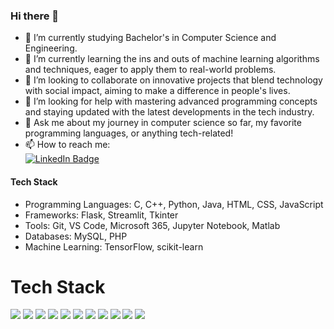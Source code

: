 ### Hi there 👋
- 🔭 I’m currently studying Bachelor's in Computer Science and Engineering.
- 🌱 I’m currently learning the ins and outs of machine learning algorithms and techniques, eager to apply them to real-world problems.
- 👯 I’m looking to collaborate on innovative projects that blend technology with social impact, aiming to make a difference in people's lives.
- 🤔 I’m looking for help with mastering advanced programming concepts and staying updated with the latest developments in the tech industry.
- 💬 Ask me about my journey in computer science so far, my favorite programming languages, or anything tech-related!
- 📫 How to reach me:  <br> [![LinkedIn Badge](https://img.shields.io/badge/LinkedIn-Profile-informational?style=flat&logo=linkedin&logoColor=white&color=0D76A8)](https://www.linkedin.com/in/alok-pahan-06a9571a1/)


#### Tech Stack

- Programming Languages: C, C++, Python, Java, HTML, CSS, JavaScript
- Frameworks: Flask, Streamlit, Tkinter
- Tools: Git, VS Code, Microsoft 365, Jupyter Notebook, Matlab
- Databases: MySQL, PHP
- Machine Learning: TensorFlow, scikit-learn


# Tech Stack
<img src="https://img.icons8.com/color/48/000000/c-programming.png"/> <img src="https://img.icons8.com/color/48/000000/c-plus-plus-logo.png"/> 
<img src="https://img.icons8.com/color/48/000000/python.png"/> <img src="https://img.icons8.com/color/48/000000/java-coffee-cup-logo.png"/> 
<img src="https://img.icons8.com/color/48/000000/html-5.png"/> 
<img src="https://img.icons8.com/color/48/000000/css3.png"/>
<img src="https://img.icons8.com/ios/50/000000/javascript-logo.png"/>
<img src="https://img.icons8.com/fluent/48/000000/visual-studio-code-2019.png"/>
<img src="https://img.icons8.com/officel/48/000000/php-logo.png"/>
<img src="https://img.icons8.com/fluent/48/000000/matlab.png"/>
<img src="https://img.icons8.com/color/48/000000/git.png"/>



